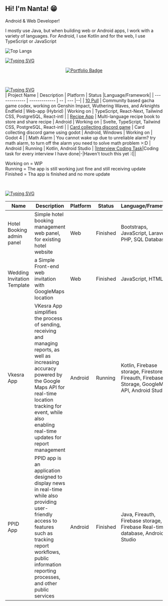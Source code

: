 ## Hi! I'm Nanta! 😁

Android & Web Developer!

I mostly use Java, but when building web or Android apps, I work with a variety of languages. For Android, I use Kotlin and for the web, I use TypeScript or JavaScript

![Top Langs](https://github-readme-stats.vercel.app/api/top-langs/?username=anuraghazra&layout=compact&theme=dark)

[![Typing SVG](https://readme-typing-svg.demolab.com?font=Roboto&pause=5000&color=D6D7F7&width=435&lines=My+Portfolio)](https://git.io/typing-svg)

<p align="center">
    <a href="https://github.com/NantaArthur123/Portfolio" >
        <img src="https://img.shields.io/badge/Visit-Portfolio-blue?style=for-the-badge" alt="Portfolio Badge" />
    </a>
</p>

</br>

[![Typing SVG](https://readme-typing-svg.demolab.com?font=Roboto&pause=5000&color=D6D7F7&width=435&lines=My+Current+Fun+Projects)](https://git.io/typing-svg)
</br>
| Project Name | Description | Platform | Status |Language/Framework|
| ------------- | ------------- | -- | --- |--|
| [10 Pull](https://github.com/NantaArthur123/10-Pull) | Community based gacha game codex, working on Genshin Impact, Wuthering Waves, and Arknights Endfield | Web-app (Hybrid) | Working on | TypeScript, React-Next, Tailwind CSS, PostgreSQL, React-intl |
| [Recipe App](https://github.com/NantaArthur123/recipe-app) | Multi-language recipe book to store and share recipe | Android | Working on | Svelte, TypeScript, Tailwind CSS, PostgreSQL, React-intl |
| [Card collecting discord game](https://github.com/NantaArthur123/LostMyth) | Card collecting discord game using godot | Android, Windows | Working on | Godot 4 |
| Math Alarm | You cannot wake up due to unreliable alarm? try math alarm, to turn off the alarm you need to solve math problem >:D | Android | Running | Kotlin, Android Studio |
|[Interview Coding Task](https://github.com/NantaArthur123/InterviewCodingTask)|Coding task for every interview I have done|-|Haven't touch this yet :(||

Working on = WIP </br>
Running = The app is still working just fine and still receiving update </br>
Finished = Tha app is finished and no more update

</br>

[![Typing SVG](https://readme-typing-svg.demolab.com?font=Roboto&pause=5000&color=D6D7F7&width=435&lines=My+%22100%25+Serious%22+Project+%3AD)](https://git.io/typing-svg)

| Name                        | Description                                                                                                                                                                                                                                        | Platform | Status   | Language/Framework                                                                              |
| --------------------------- | -------------------------------------------------------------------------------------------------------------------------------------------------------------------------------------------------------------------------------------------------- | -------- | -------- | ----------------------------------------------------------------------------------------------- |
| Hotel Booking admin panel   | Simple hotel booking management web panel, for existing hotel website                                                                                                                                                                              | Web      | Finished | Bootstraps, JavaScript, Laravel, PHP, SQL Database                                              |
| Wedding Invitation Template | a Simple Front-end web invitation with GoogleMaps location                                                                                                                                                                                         | Web      | Finished | JavaScript, HTML                                                                                |
| Vkesra App                  | VKesra App simplifies the process of sending, receiving and managing reports, as well as increasing accuracy powered by the Google Maps API for real-time location tracking for event, while also enabling real-time updates for report management | Android  | Running  | Kotlin, Firebase storage, Firestore, Fireauth, Firebase Storage, GoogleMaps API, Android Studio |
| PPID App                    | PPID app is an application designed to display news in real-time while also providing user-friendly access to features such as tracking report workflows, public information reporting processes, and other public services                        | Android  | Finished | Java, Fireauth, Firebase storage, Firebase Real-time database, Android Studio                   |
